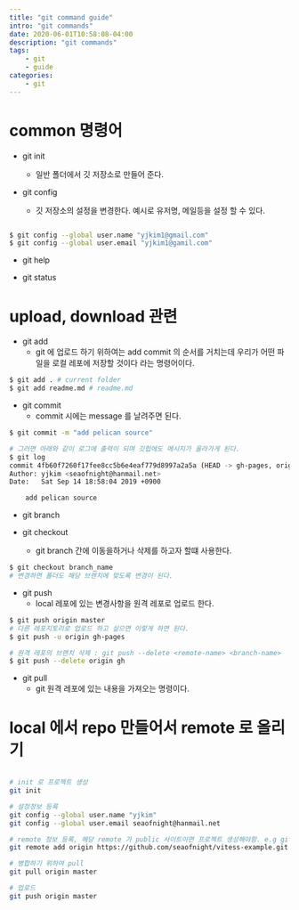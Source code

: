 ```yaml
---
title: "git command guide"
intro: "git commands"
date: 2020-06-01T10:58:08-04:00
description: "git commands"
tags: 
    - git 
    - guide
categories:
    - git
---
```



# common 명령어 
* git init 
    * 일반 폴더에서 깃 저장소로 만들어 준다. 

* git config 
    * 깃 저장소의 설정을 변경한다. 예시로 유저명, 메일등을 설정 할 수 있다. 

```sh 

$ git config --global user.name "yjkim1@gmail.com" 
$ git config --global user.email "yjkim1@gamil.com"

```

* git help 

* git status 

# upload, download 관련 

* git add
    * git 에 업로드 하기 위하여는 add commit 의 순서를 거치는데 우리가 어떤 파일을 로컬 레포에 저장할 것이다 라는 명령어이다. 
```sh 
$ git add . # current folder 
$ git add readme.md # readme.md 
```


* git commit 
    * commit 시에는 message 를 날려주면 된다. 
```sh 
$ git commit -m "add pelican source" 

# 그러면 아래와 같이 로그에 출력이 되며 깃헙에도 메시지가 올라가게 된다. 
$ git log 
commit 4fb60f7260f17fee8cc5b6e4eaf779d8997a2a5a (HEAD -> gh-pages, origin/gh-pages)
Author: yjkim <seaofnight@hanmail.net>
Date:   Sat Sep 14 18:58:04 2019 +0900

    add pelican source
```

* git branch 

* git checkout 
    * git branch 간에 이동을하거나 삭제를 하고자 할떄 사용한다. 
```sh 
$ git checkout branch_name 
# 변경하면 폴더도 해당 브렌치에 맞도록 변경이 된다. 
```

* git push 
    * local 레포에 있는 변경사항을 원격 레포로 업로드 한다. 
```sh 
$ git push origin master 
# 다른 레포지토리로 업로드 하고 싶으면 이렇게 하면 된다. 
$ git push -u origin gh-pages

# 원격 레포의 브랜치 삭제 : git push --delete <remote-name> <branch-name>
$ git push --delete origin gh 
```

* git pull 
    * git 원격 레포에 있는 내용을 가져오는 명령이다.



# local 에서 repo 만들어서 remote 로 올리기 

```sh

# init 로 프로젝트 생성 
git init 

# 설정정보 등록 
git config --global user.name "yjkim"
git config --global user.email seaofnight@hanmail.net

# remote 정보 등록, 해당 remote 가 public 사이트이면 프로젝트 생성해야함. e.g github
git remote add origin https://github.com/seaofnight/vitess-example.git

# 병합하기 위하여 pull
git pull origin master

# 업로드 
git push origin master

```
